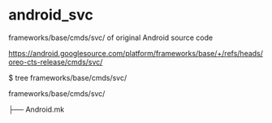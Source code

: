 # android_svc
frameworks/base/cmds/svc/ of original Android source code

https://android.googlesource.com/platform/frameworks/base/+/refs/heads/oreo-cts-release/cmds/svc/


$ tree frameworks/base/cmds/svc/

frameworks/base/cmds/svc/

├── Android.mk

